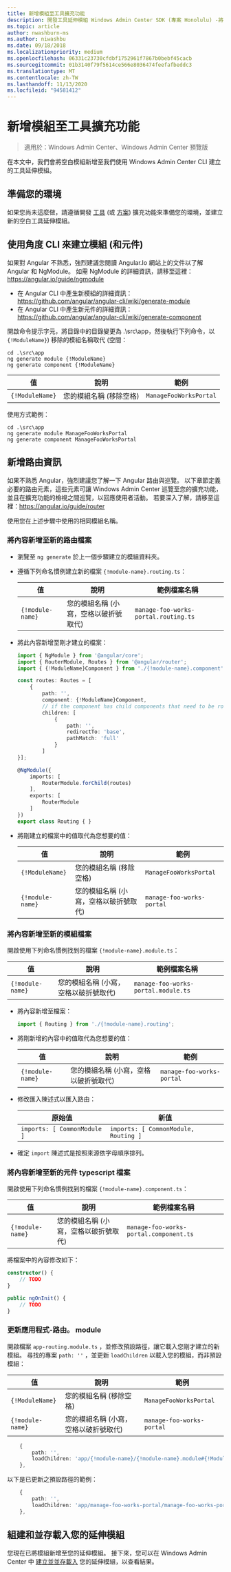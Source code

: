 ```yaml
---
title: 新增模組至工具擴充功能
description: 開發工具延伸模組 Windows Admin Center SDK (專案 Honolulu) -將模組新增至工具延伸模組
ms.topic: article
author: nwashburn-ms
ms.author: niwashbu
ms.date: 09/18/2018
ms.localizationpriority: medium
ms.openlocfilehash: 06331c23730cfdbf1752961f7867b0bebf45cacb
ms.sourcegitcommit: 01b3140f79f5614ce566e8036474feefafbeddc3
ms.translationtype: MT
ms.contentlocale: zh-TW
ms.lasthandoff: 11/13/2020
ms.locfileid: "94581412"
---
```

# <a name="add-a-module-to-a-tool-extension"></a>新增模組至工具擴充功能

>適用於：Windows Admin Center、Windows Admin Center 預覽版

在本文中，我們會將空白模組新增至我們使用 Windows Admin Center CLI 建立的工具延伸模組。

## <a name="prepare-your-environment"></a>準備您的環境

如果您尚未這麼做，請遵循開發 [工具](../develop-tool.md) (或 [方案](../develop-solution.md)) 擴充功能來準備您的環境，並建立新的空白工具延伸模組。

## <a name="use-the-angular-cli-to-create-a-module-and-component"></a>使用角度 CLI 來建立模組 (和元件) 

如果對 Angular 不熟悉，強烈建議您閱讀 Angular.Io 網站上的文件以了解 Angular 和 NgModule。 如需 NgModule 的詳細資訊，請移至這裡：https://angular.io/guide/ngmodule

* 在 Angular CLI 中產生新模組的詳細資訊：https://github.com/angular/angular-cli/wiki/generate-module
* 在 Angular CLI 中產生新元件的詳細資訊：https://github.com/angular/angular-cli/wiki/generate-component


開啟命令提示字元，將目錄中的目錄變更為 .\src\app，然後執行下列命令，以 ```{!ModuleName}```) 移除的模組名稱取代 (空間：

```
cd .\src\app
ng generate module {!ModuleName}
ng generate component {!ModuleName}
```

| 值 | 說明 | 範例 |
| ----- | ----------- | ------- |
| ```{!ModuleName}``` | 您的模組名稱 (移除空格) | ```ManageFooWorksPortal``` |

使用方式範例：
```
cd .\src\app
ng generate module ManageFooWorksPortal
ng generate component ManageFooWorksPortal
```


## <a name="add-routing-information"></a>新增路由資訊

如果不熟悉 Angular，強烈建議您了解一下 Angular 路由與巡覽。 以下章節定義必要的路由元素，這些元素可讓 Windows Admin Center 巡覽至您的擴充功能，並且在擴充功能的檢視之間巡覽，以回應使用者活動。 若要深入了解，請移至這裡：https://angular.io/guide/router

使用您在上述步驟中使用的相同模組名稱。

### <a name="add-content-to-new-routing-file"></a>將內容新增至新的路由檔案

* 瀏覽至 ``` ng generate ``` 於上一個步驟建立的模組資料夾。

* 遵循下列命名慣例建立新的檔案 ```{!module-name}.routing.ts```：

    | 值 | 說明 | 範例檔案名稱 |
    | ----- | ----------- | ------- |
    | ```{!module-name}``` | 您的模組名稱 (小寫，空格以破折號取代) | ```manage-foo-works-portal.routing.ts``` |

* 將此內容新增至剛才建立的檔案：

    ``` ts
    import { NgModule } from '@angular/core';
    import { RouterModule, Routes } from '@angular/router';
    import { {!ModuleName}Component } from './{!module-name}.component';

    const routes: Routes = [
        {
            path: '',
            component: {!ModuleName}Component,
            // if the component has child components that need to be routed to, include them in the children array.
            children: [
                {
                    path: '',
                    redirectTo: 'base',
                    pathMatch: 'full'
                }
            ]
    }];

    @NgModule({
        imports: [
            RouterModule.forChild(routes)
        ],
        exports: [
            RouterModule
        ]
    })
    export class Routing { }
    ```

* 將剛建立的檔案中的值取代為您想要的值：

    | 值 | 說明 | 範例 |
    | ----- | ----------- | ------- |
    | ```{!ModuleName}``` | 您的模組名稱 (移除空格) | ```ManageFooWorksPortal``` |
    | ```{!module-name}``` | 您的模組名稱 (小寫，空格以破折號取代) | ```manage-foo-works-portal``` |

### <a name="add-content-to-new-module-file"></a>將內容新增至新的模組檔案

開啟使用下列命名慣例找到的檔案 ```{!module-name}.module.ts```：

| 值 | 說明 | 範例檔案名稱 |
| ----- | ----------- | ------- |
| ```{!module-name}``` | 您的模組名稱 (小寫，空格以破折號取代) | ```manage-foo-works-portal.module.ts``` |

* 將內容新增至檔案：

    ``` ts
    import { Routing } from './{!module-name}.routing';
    ```

* 將剛新增的內容中的值取代為您想要的值：

    | 值 | 說明 | 範例 |
    | ----- | ----------- | ------- |
    | ```{!module-name}``` | 您的模組名稱 (小寫，空格以破折號取代) | ```manage-foo-works-portal``` |

* 修改匯入陳述式以匯入路由：

    | 原始值 | 新值 |
    | -------------- | --------- |
    | ```imports: [ CommonModule ]``` | ```imports: [ CommonModule, Routing ]``` |

* 確定 ```import``` 陳述式是按照來源依字母順序排列。

### <a name="add-content-to-new-component-typescript-file"></a>將內容新增至新的元件 typescript 檔案

開啟使用下列命名慣例找到的檔案 ```{!module-name}.component.ts```：

| 值 | 說明 | 範例檔案名稱 |
| ----- | ----------- | ------- |
| ```{!module-name}``` | 您的模組名稱 (小寫，空格以破折號取代) | ```manage-foo-works-portal.component.ts``` |

將檔案中的內容修改如下：

``` ts
constructor() {
    // TODO
}

public ngOnInit() {
    // TODO
}
```
### <a name="update-app-routingmodulets"></a>更新應用程式-路由。 module

開啟檔案 ```app-routing.module.ts``` ，並修改預設路徑，讓它載入您剛才建立的新模組。  尋找的專案 ```path: ''``` ，並更新  ```loadChildren``` 以載入您的模組，而非預設模組：

| 值 | 說明 | 範例 |
| ----- | ----------- | ------- |
| ```{!ModuleName}``` | 您的模組名稱 (移除空格) | ```ManageFooWorksPortal``` |
| ```{!module-name}``` | 您的模組名稱 (小寫，空格以破折號取代) | ```manage-foo-works-portal``` |

``` ts
    {
        path: '',
        loadChildren: 'app/{!module-name}/{!module-name}.module#{!ModuleName}Module'
    },
```
以下是已更新之預設路徑的範例：
``` ts
    {
        path: '',
        loadChildren: 'app/manage-foo-works-portal/manage-foo-works-portal.module#ManageFooWorksPortalModule'
    },
```


## <a name="build-and-side-load-your-extension"></a>組建和並存載入您的延伸模組

您現在已將模組新增至您的延伸模組。  接下來，您可以在 Windows Admin Center 中 [建立並並存載入](../develop-tool.md#build-and-side-load-your-extension) 您的延伸模組，以查看結果。
